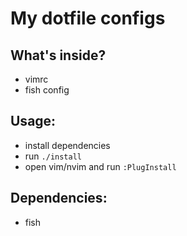 # My dotfile configs

## What's inside?

- vimrc
- fish config

## Usage:

- install dependencies
- run ```./install```
- open vim/nvim and run ```:PlugInstall```

## Dependencies:

- fish

